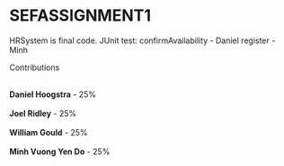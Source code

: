 # SEFASSIGNMENT1
HRSystem is final code.
JUnit test: confirmAvailability - Daniel
            register - Minh

Contributions <br><br>

<b>Daniel Hoogstra</b> - 25% <br><br>
<b>Joel Ridley</b> - 25%<br><br>
<b>William Gould</b> - 25% <br><br>
<b>Minh Vuong Yen Do</b> -  25% 
